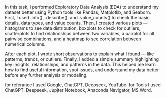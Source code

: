 In this task, I performed Exploratory Data Analysis (EDA) to understand my dataset better using Python tools like Pandas, Matplotlib, and Seaborn. First, I used .info(), .describe(), and .value_counts() to check the basic details, data types, and value counts. Then, I created various plots — histograms to see data distribution, boxplots to check for outliers, scatterplots to find relationships between two variables, a pairplot for all pairwise combinations, and a heatmap to see correlation between numerical columns.

After each plot, I wrote short observations to explain what I found — like patterns, trends, or outliers. Finally, I added a simple summary highlighting key insights, relationships, and patterns in the data. This helped me learn how to find useful information, spot issues, and understand my data better before any further analysis or modeling.

for referance I used Google, ChatGPT, Deepseek, YouTube.
for Tools I used ChatGPT, Deepseek, Jupjter Notebook, Anaconda Navigator, MS Word.
